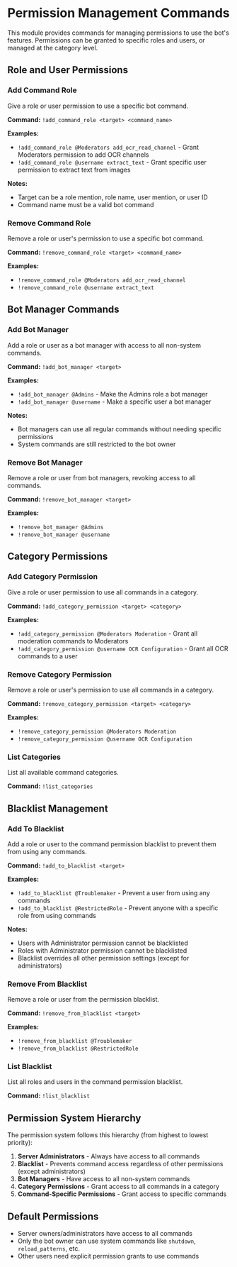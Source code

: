 # Permission Management Commands

This module provides commands for managing permissions to use the bot's features. Permissions can be granted to specific roles and users, or managed at the category level.

## Role and User Permissions

### Add Command Role

Give a role or user permission to use a specific bot command.

**Command:** `!add_command_role <target> <command_name>`

**Examples:**
- `!add_command_role @Moderators add_ocr_read_channel` - Grant Moderators permission to add OCR channels
- `!add_command_role @username extract_text` - Grant specific user permission to extract text from images

**Notes:**
- Target can be a role mention, role name, user mention, or user ID
- Command name must be a valid bot command

### Remove Command Role

Remove a role or user's permission to use a specific bot command.

**Command:** `!remove_command_role <target> <command_name>`

**Examples:**
- `!remove_command_role @Moderators add_ocr_read_channel`
- `!remove_command_role @username extract_text`

## Bot Manager Commands

### Add Bot Manager

Add a role or user as a bot manager with access to all non-system commands.

**Command:** `!add_bot_manager <target>`

**Examples:**
- `!add_bot_manager @Admins` - Make the Admins role a bot manager
- `!add_bot_manager @username` - Make a specific user a bot manager

**Notes:**
- Bot managers can use all regular commands without needing specific permissions
- System commands are still restricted to the bot owner

### Remove Bot Manager

Remove a role or user from bot managers, revoking access to all commands.

**Command:** `!remove_bot_manager <target>`

**Examples:**
- `!remove_bot_manager @Admins`
- `!remove_bot_manager @username`

## Category Permissions

### Add Category Permission

Give a role or user permission to use all commands in a category.

**Command:** `!add_category_permission <target> <category>`

**Examples:**
- `!add_category_permission @Moderators Moderation` - Grant all moderation commands to Moderators
- `!add_category_permission @username OCR Configuration` - Grant all OCR commands to a user

### Remove Category Permission

Remove a role or user's permission to use all commands in a category.

**Command:** `!remove_category_permission <target> <category>`

**Examples:**
- `!remove_category_permission @Moderators Moderation`
- `!remove_category_permission @username OCR Configuration`

### List Categories

List all available command categories.

**Command:** `!list_categories`

## Blacklist Management

### Add To Blacklist

Add a role or user to the command permission blacklist to prevent them from using any commands.

**Command:** `!add_to_blacklist <target>`

**Examples:**
- `!add_to_blacklist @Troublemaker` - Prevent a user from using any commands
- `!add_to_blacklist @RestrictedRole` - Prevent anyone with a specific role from using commands

**Notes:**
- Users with Administrator permission cannot be blacklisted
- Roles with Administrator permission cannot be blacklisted
- Blacklist overrides all other permission settings (except for administrators)

### Remove From Blacklist

Remove a role or user from the permission blacklist.

**Command:** `!remove_from_blacklist <target>`

**Examples:**
- `!remove_from_blacklist @Troublemaker`
- `!remove_from_blacklist @RestrictedRole`

### List Blacklist

List all roles and users in the command permission blacklist.

**Command:** `!list_blacklist`

## Permission System Hierarchy

The permission system follows this hierarchy (from highest to lowest priority):

1. **Server Administrators** - Always have access to all commands
2. **Blacklist** - Prevents command access regardless of other permissions (except administrators)
3. **Bot Managers** - Have access to all non-system commands
4. **Category Permissions** - Grant access to all commands in a category
5. **Command-Specific Permissions** - Grant access to specific commands

## Default Permissions

- Server owners/administrators have access to all commands
- Only the bot owner can use system commands like `shutdown`, `reload_patterns`, etc.
- Other users need explicit permission grants to use commands
